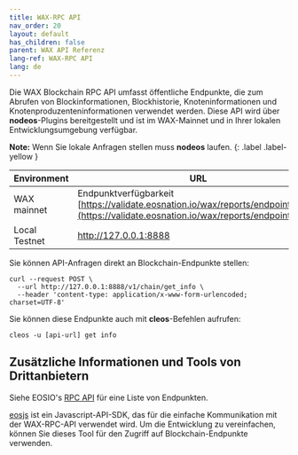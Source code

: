 ```yaml
---
title: WAX-RPC API
nav_order: 20
layout: default
has_children: false
parent: WAX API Referenz
lang-ref: WAX-RPC API
lang: de
---
```


Die WAX Blockchain RPC API umfasst öffentliche Endpunkte, die zum Abrufen von Blockinformationen, Blockhistorie, Knoteninformationen und Knotenproduzenteninformationen verwendet werden. Diese API wird über **nodeos**-Plugins bereitgestellt und ist im WAX-Mainnet und in Ihrer lokalen Entwicklungsumgebung verfügbar. 

<strong>Note:</strong> Wenn Sie lokale Anfragen stellen muss <strong>nodeos</strong> laufen.
{: .label .label-yellow }


| Environment | URL |
| --- | ----------- |
| WAX mainnet | Endpunktverfügbarkeit [https://validate.eosnation.io/wax/reports/endpoints.html](https://validate.eosnation.io/wax/reports/endpoints.html) |
| Local Testnet | http://127.0.0.1:8888 |

Sie können API-Anfragen direkt an Blockchain-Endpunkte stellen:

```
curl --request POST \
  --url http://127.0.0.1:8888/v1/chain/get_info \
  --header 'content-type: application/x-www-form-urlencoded; charset=UTF-8'
```

Sie können diese Endpunkte auch mit **cleos**-Befehlen aufrufen:

```
cleos -u [api-url] get info
```

## Zusätzliche Informationen und Tools von Drittanbietern

Siehe EOSIO's <a href="https://developers.eos.io/manuals/eos/v2.0/nodeos/plugins/chain_api_plugin/api-reference/index" target="_blank">RPC API</a> für eine Liste von Endpunkten.

<a href="https://github.com/EOSIO/eosjs" target="_blank">eosjs</a> ist ein Javascript-API-SDK, das für die einfache Kommunikation mit der WAX-RPC-API verwendet wird. Um die Entwicklung zu vereinfachen, können Sie dieses Tool für den Zugriff auf Blockchain-Endpunkte verwenden.
